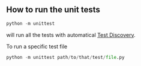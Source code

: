 ## How to run the unit tests

```python
python -m unittest
```

will run all the tests with automatical [Test Discovery](https://docs.python.org/3/library/unittest.html#unittest-test-discovery).

To run a specific test file

```python
python -m unittest path/to/that/test/file.py
```
